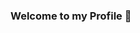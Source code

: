 ### Welcome to my Profile 👋

<!--
**lahmidimoumen/lahmidimoumen** is a ✨ _special_ ✨ repository because its `README.md` (this file) appears on your GitHub profile.

- 🔭 I’m currently working on MedDwak start-up
- 📫 How to reach me: lahmidimoumen.github.com
